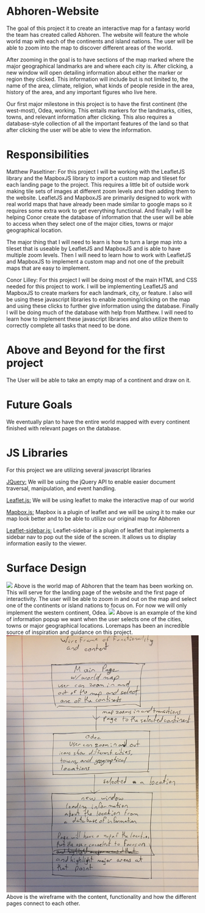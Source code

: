 # Abhoren-Website

The goal of this project it to create an interactive map for a fantasy world the team has created called Abhoren. The website will feature the whole world map with each of the continents and island nations. The user will be able to zoom into the map to discover different areas of the world.

After zooming in the goal is to have sections of the map marked where the major geographical landmarks are and where each city is. After clicking, a new window will open detailing information about either the marker or region they clicked. This information will include but is not limited to, the name of the area, climate, religion, what kinds of people reside in the area, history of the area, and any important figures who live here.

Our first major milestone in this project is to have the first continent (the west-most), Odea, working. This entails markers for the landmarks, cities, towns, and relevant information after clicking. This also requires a database-style collection of all the important features of the land so that after clicking the user will be able to view the information.

# Responsibilities

Matthew Paseltiner: 
For this project I will be working with the LeafletJS library and the MapboxJS library to import a custom map and tileset for each landing page to the project. This requires a little bit of outside work making tile sets of images at different zoom levels and then adding them to the website. LeafletJS and MapboxJS are primarily designed to work with real world maps that have already been made similar to google maps so it requires some extra work to get everything functional. And finally I will be helping Conor create the database of information that the user will be able to access when they select one of the major cities, towns or major geographical location.

The major thing that I will need to learn is how to turn a large map into a tileset that is useable by LeafletJS and MapboxJS and is able to have multiple zoom levels. Then I will need to learn how to work with LeafletJS and MapboxJS to implement a custom map and not one of the prebuilt maps that are easy to implement.

Conor Lilley:
For this project I will be doing most of the main HTML and CSS needed for this project to work. I will be implementing LeafletJS and MapboxJS to create markers for each landmark, city, or feature. I also will be using these javascript libraries to enable zooming/clicking on the map and using these clicks to further give information using the database. Finally I will be doing much of the database with help from Matthew. I will need to learn how to implement these javascript libraries and also utilize them to correctly complete all tasks that need to be done.

# Above and Beyond for the first project

The User will be able to take an empty map of a continent and draw on it.

# Future Goals

We eventually plan to have the entire world mapped with every continent finished with relevant pages on the database.

# JS Libraries

For this project we are utilizing several javascript libraries

<a href = "https://jquery.com">JQuery:</a>
We will be using the jQuery API to enable easier document traversal, manipulation, and event handling.

<a href = "https://github.com/Leaflet/Leaflet">Leaflet.js:</a>
We will be using leaflet to make the interactive map of our world

<a href = "https://www.mapbox.com/mapbox.js/api/v3.1.1/">Mapbox.js:</a>
Mapbox is a plugin of leaflet and we will be using it to make our map look better and to be able to utilize our original map for Abhoren

<a href = "https://github.com/Turbo87/leaflet-sidebar">Leaflet-sidebar.js:</a>
Leaflet-sidebar is a plugin of leaflet that implements a sidebar nav to pop out the side of the screen. It allows us to display information easily to the viewer. 

# Surface Design

<img src="WorldMap (1).png">
Above is the world map of Abhoren that the team has been working on. This will serve for the landing page of the website and the first page of interactivity. The user will be able to zoom in and out on the map and select one of the continents or island nations to focus on. For now we will only implement the western continent, Odea.

<img src="example map.PNG">
Above is an example of the kind of information popup we want when the user selects one of the cities, towns or major geographical locations. Loremaps has been an incredible source of inspiration and guidance on this project.

<img src="wireframe.JPG">
Above is the wireframe with the content, functionality and how the different pages connect to each other.
